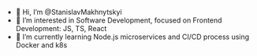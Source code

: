 - 👋 Hi, I’m @StanislavMakhnytskyi
- 👀 I’m interested in Software Development, focused on Frontend Development: JS, TS, React
- 🌱 I’m currently learning Node.js microservices and CI/CD process using Docker and k8s
